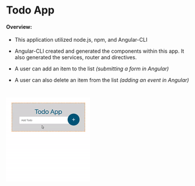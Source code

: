 # Todo App

#### __Overview:__

* This application utilized node.js, npm, and Angular-CLI

* Angular-CLI created and generated the components within this app. It also generated the services, router and directives. 

* A user can add an item to the list _(submitting a form in Angular)_

* A user can also delete an item from the list _(adding an event in Angular)_

#

[![Todo App](todo.gif)](todo.gif)



